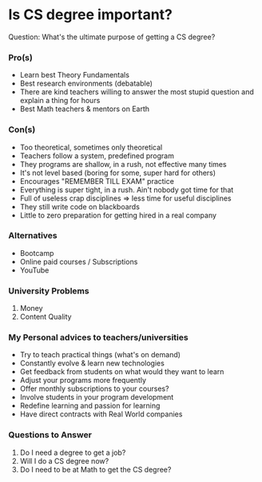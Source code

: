 # Is CS degree important?

Question: What's the ultimate purpose of getting a CS degree?

### Pro(s)

- Learn best Theory Fundamentals
- Best research environments (debatable)
- There are kind teachers willing to answer the most stupid question and explain a thing for hours
- Best Math teachers & mentors on Earth

### Con(s)

- Too theoretical, sometimes only theoretical
- Teachers follow a system, predefined program
- They programs are shallow, in a rush, not effective many times
- It's not level based (boring for some, super hard for others)
- Encourages "REMEMBER TILL EXAM" practice
- Everything is super tight, in a rush. Ain't nobody got time for that
- Full of useless crap disciplines => less time for useful disciplines
- They still write code on blackboards
- Little to zero preparation for getting hired in a real company

### Alternatives

- Bootcamp
- Online paid courses / Subscriptions
- YouTube

### University Problems

1) Money
2) Content Quality

### My Personal advices to teachers/universities

- Try to teach practical things (what's on demand)
- Constantly evolve & learn new technologies
- Get feedback from students on what would they want to learn
- Adjust your programs more frequently
- Offer monthly subscriptions to your courses?
- Involve students in your program development
- Redefine learning and passion for learning
- Have direct contracts with Real World companies

### Questions to Answer

1) Do I need a degree to get a job?
2) Will I do a CS degree now?
3) Do I need to be at Math to get the CS degree?